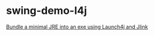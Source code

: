 # swing-demo-l4j

[Bundle a minimal JRE into an exe using Launch4j and Jlink](https://ryan1-chang.github.io/post/jar-to-exe/)